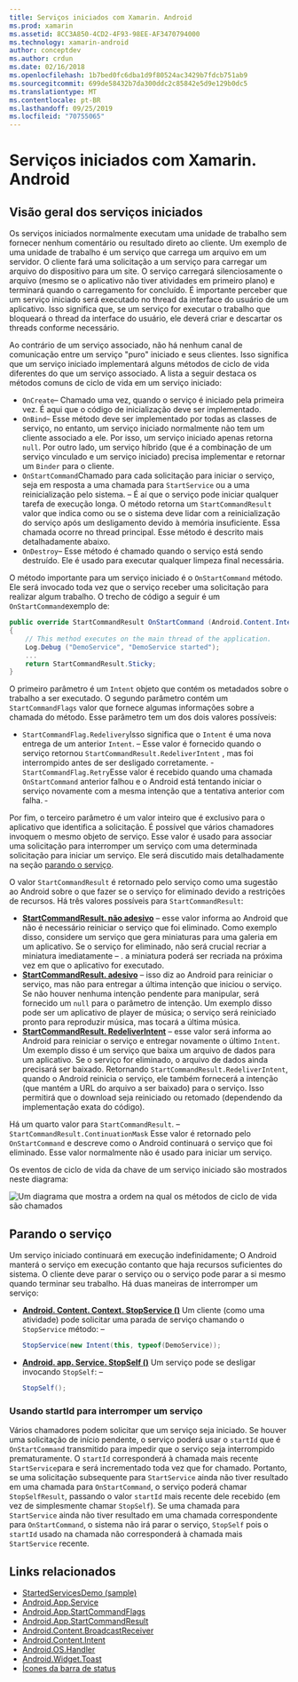 ```yaml
---
title: Serviços iniciados com Xamarin. Android
ms.prod: xamarin
ms.assetid: 8CC3A850-4CD2-4F93-98EE-AF3470794000
ms.technology: xamarin-android
author: conceptdev
ms.author: crdun
ms.date: 02/16/2018
ms.openlocfilehash: 1b7bed0fc6dba1d9f80524ac3429b7fdcb751ab9
ms.sourcegitcommit: 699de58432b7da300ddc2c85842e5d9e129b0dc5
ms.translationtype: MT
ms.contentlocale: pt-BR
ms.lasthandoff: 09/25/2019
ms.locfileid: "70755065"
---
```

# <a name="started-services-with-xamarinandroid"></a>Serviços iniciados com Xamarin. Android

## <a name="started-services-overview"></a>Visão geral dos serviços iniciados

Os serviços iniciados normalmente executam uma unidade de trabalho sem fornecer nenhum comentário ou resultado direto ao cliente. Um exemplo de uma unidade de trabalho é um serviço que carrega um arquivo em um servidor. O cliente fará uma solicitação a um serviço para carregar um arquivo do dispositivo para um site. O serviço carregará silenciosamente o arquivo (mesmo se o aplicativo não tiver atividades em primeiro plano) e terminará quando o carregamento for concluído. É importante perceber que um serviço iniciado será executado no thread da interface do usuário de um aplicativo. Isso significa que, se um serviço for executar o trabalho que bloqueará o thread da interface do usuário, ele deverá criar e descartar os threads conforme necessário.

Ao contrário de um serviço associado, não há nenhum canal de comunicação entre um serviço "puro" iniciado e seus clientes. Isso significa que um serviço iniciado implementará alguns métodos de ciclo de vida diferentes do que um serviço associado. A lista a seguir destaca os métodos comuns de ciclo de vida em um serviço iniciado:

- `OnCreate`&ndash; Chamado uma vez, quando o serviço é iniciado pela primeira vez. É aqui que o código de inicialização deve ser implementado.
- `OnBind`&ndash; Esse método deve ser implementado por todas as classes de serviço, no entanto, um serviço iniciado normalmente não tem um cliente associado a ele. Por isso, um serviço iniciado apenas retorna `null`. Por outro lado, um serviço híbrido (que é a combinação de um serviço vinculado e um serviço iniciado) precisa implementar e retornar um `Binder` para o cliente.
- `OnStartCommand`Chamado para cada solicitação para iniciar o serviço, seja em resposta a uma chamada para `StartService` ou a uma reinicialização pelo sistema. &ndash; É aí que o serviço pode iniciar qualquer tarefa de execução longa. O método retorna um `StartCommandResult` valor que indica como ou se o sistema deve lidar com a reinicialização do serviço após um desligamento devido à memória insuficiente. Essa chamada ocorre no thread principal. Esse método é descrito mais detalhadamente abaixo.
- `OnDestroy`&ndash; Esse método é chamado quando o serviço está sendo destruído. Ele é usado para executar qualquer limpeza final necessária.

O método importante para um serviço iniciado é o `OnStartCommand` método. Ele será invocado toda vez que o serviço receber uma solicitação para realizar algum trabalho. O trecho de código a seguir é um `OnStartCommand`exemplo de: 

```csharp
public override StartCommandResult OnStartCommand (Android.Content.Intent intent, StartCommandFlags flags, int startId)
{
    // This method executes on the main thread of the application.
    Log.Debug ("DemoService", "DemoService started");
    ...
    return StartCommandResult.Sticky;
}
```

O primeiro parâmetro é um `Intent` objeto que contém os metadados sobre o trabalho a ser executado. O segundo parâmetro contém um `StartCommandFlags` valor que fornece algumas informações sobre a chamada do método. Esse parâmetro tem um dos dois valores possíveis:

- `StartCommandFlag.Redelivery`Isso significa que o `Intent` é uma nova entrega de um anterior `Intent`. &ndash; Esse valor é fornecido quando o serviço retornou `StartCommandResult.RedeliverIntent` , mas foi interrompido antes de ser desligado corretamente.
-`StartCommandFlag.Retry`Esse valor é recebido quando uma chamada `OnStartCommand` anterior falhou e o Android está tentando iniciar o serviço novamente com a mesma intenção que a tentativa anterior com falha. &dash;

Por fim, o terceiro parâmetro é um valor inteiro que é exclusivo para o aplicativo que identifica a solicitação. É possível que vários chamadores invoquem o mesmo objeto de serviço. Esse valor é usado para associar uma solicitação para interromper um serviço com uma determinada solicitação para iniciar um serviço. Ele será discutido mais detalhadamente na seção [parando o serviço](#Stopping_the_Service). 

O valor `StartCommandResult` é retornado pelo serviço como uma sugestão ao Android sobre o que fazer se o serviço for eliminado devido a restrições de recursos. Há três valores possíveis para `StartCommandResult`:

- **[StartCommandResult. não adesivo](xref:Android.App.StartCommandResult.NotSticky)** &ndash; esse valor informa ao Android que não é necessário reiniciar o serviço que foi eliminado. Como exemplo disso, considere um serviço que gera miniaturas para uma galeria em um aplicativo. Se o serviço for eliminado, não será crucial recriar a miniatura imediatamente &ndash; . a miniatura poderá ser recriada na próxima vez em que o aplicativo for executado.
- **[StartCommandResult. adesivo](xref:Android.App.StartCommandResult.Sticky)** &ndash; isso diz ao Android para reiniciar o serviço, mas não para entregar a última intenção que iniciou o serviço. Se não houver nenhuma intenção pendente para manipular, será fornecido um `null` para o parâmetro de intenção. Um exemplo disso pode ser um aplicativo de player de música; o serviço será reiniciado pronto para reproduzir música, mas tocará a última música.
- **[StartCommandResult. RedeliverIntent](xref:Android.App.StartCommandResult.RedeliverIntent)** &ndash; esse valor será informa ao Android para reiniciar o serviço e entregar novamente o último `Intent`. Um exemplo disso é um serviço que baixa um arquivo de dados para um aplicativo. Se o serviço for eliminado, o arquivo de dados ainda precisará ser baixado. Retornando `StartCommandResult.RedeliverIntent`, quando o Android reinicia o serviço, ele também fornecerá a intenção (que mantém a URL do arquivo a ser baixado) para o serviço. Isso permitirá que o download seja reiniciado ou retomado (dependendo da implementação exata do código).

Há um quarto valor para `StartCommandResult`. &ndash; `StartCommandResult.ContinuationMask` Esse valor é retornado pelo `OnStartCommand` e descreve como o Android continuará o serviço que foi eliminado. Esse valor normalmente não é usado para iniciar um serviço.

Os eventos de ciclo de vida da chave de um serviço iniciado são mostrados neste diagrama: 

![Um diagrama que mostra a ordem na qual os métodos de ciclo de vida são chamados](started-services-images/started-service-01.png "Um diagrama que mostra a ordem na qual os métodos de ciclo de vida são chamados.")

<a name="Stopping_the_Service" />

## <a name="stopping-the-service"></a>Parando o serviço

Um serviço iniciado continuará em execução indefinidamente; O Android manterá o serviço em execução contanto que haja recursos suficientes do sistema. O cliente deve parar o serviço ou o serviço pode parar a si mesmo quando terminar seu trabalho. Há duas maneiras de interromper um serviço: 

- **[Android. Content. Context. StopService ()](xref:Android.Content.Context.StopService*)** Um cliente (como uma atividade) pode solicitar uma parada de serviço chamando o `StopService` método: &ndash;

    ```csharp
    StopService(new Intent(this, typeof(DemoService));
    ```

- **[Android. app. Service. StopSelf ()](xref:Android.App.Service.StopSelf*)** Um serviço pode se desligar invocando `StopSelf`: &ndash;

    ```csharp
    StopSelf();
    ```

### <a name="using-startid-to-stop-a-service"></a>Usando startId para interromper um serviço

Vários chamadores podem solicitar que um serviço seja iniciado. Se houver uma solicitação de início pendente, o serviço poderá usar o `startId` que é `OnStartCommand` transmitido para impedir que o serviço seja interrompido prematuramente. O `startId` corresponderá à chamada mais recente `StartService`para e será incrementado toda vez que for chamado. Portanto, se uma solicitação subsequente para `StartService` ainda não tiver resultado em uma chamada para `OnStartCommand`, o serviço poderá chamar `StopSelfResult`, passando o valor `startId` mais recente dele recebido (em vez de simplesmente chamar `StopSelf`). Se uma chamada para `StartService` ainda não tiver resultado em uma chamada correspondente para `OnStartCommand`, o sistema não irá parar o serviço, `StopSelf` pois o `startId` usado na chamada não corresponderá à chamada mais `StartService` recente.

## <a name="related-links"></a>Links relacionados

- [StartedServicesDemo (sample)](https://docs.microsoft.com/samples/xamarin/monodroid-samples/applicationfundamentals-servicesamples-startedservicesdemo)
- [Android.App.Service](xref:Android.App.Service)
- [Android.App.StartCommandFlags](xref:Android.App.StartCommandFlags)
- [Android.App.StartCommandResult](xref:Android.App.StartCommandResult)
- [Android.Content.BroadcastReceiver](xref:Android.Content.BroadcastReceiver)
- [Android.Content.Intent](xref:Android.Content.Intent)
- [Android.OS.Handler](xref:Android.OS.Handler)
- [Android.Widget.Toast](xref:Android.Widget.Toast)
- [Ícones da barra de status](https://developer.android.com/guide/practices/ui_guidelines/icon_design_status_bar.html)
